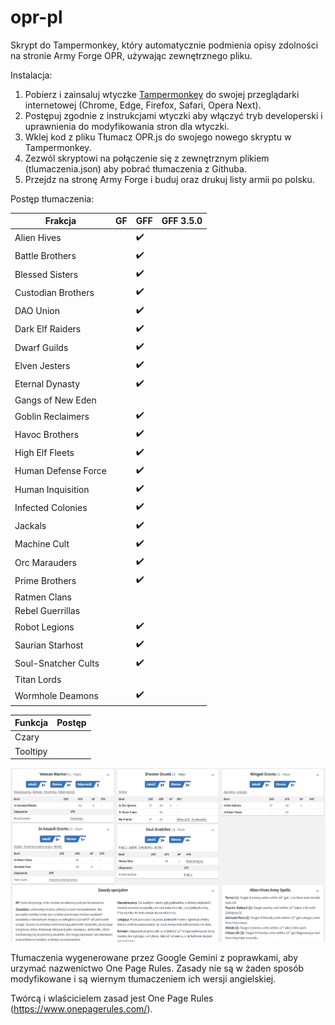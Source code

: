 # opr-pl
Skrypt do Tampermonkey, który automatycznie podmienia opisy zdolności na stronie Army Forge OPR, używając zewnętrznego pliku.

Instalacja:

1. Pobierz i zainsaluj wtyczke <a href="https://www.tampermonkey.net/">Tampermonkey</a> do swojej przeglądarki internetowej (Chrome, Edge, Firefox, Safari, Opera Next).
2. Postępuj zgodnie z instrukcjami wtyczki aby włączyć tryb developerski i uprawnienia do modyfikowania stron dla wtyczki.
3. Wklej kod z pliku Tłumacz OPR.js do swojego nowego skryptu w Tampermonkey.
4. Zezwól skryptowi na połączenie się z zewnętrznym plikiem (tlumaczenia.json) aby pobrać tłumaczenia z Githuba.
5. Przejdz na stronę Army Forge i buduj oraz drukuj listy armii po polsku.

Postęp tłumaczenia:

| Frakcja  | GF |  GFF  |  GFF 3.5.0  |
| ------------- | ------------- | ------------- | ------------- |
| Alien Hives |      |  ✔️  |      |
| Battle Brothers |      |  ✔️  |      |
| Blessed Sisters |      |  ✔️  |      |
| Custodian Brothers |      |  ✔️  |      |
| DAO Union |      |  ✔️  |      |
| Dark Elf Raiders |      |  ✔️  |      |
| Dwarf Guilds |      |  ✔️  |      |
| Elven Jesters |      |  ✔️  |      |
| Eternal Dynasty |      |  ✔️  |      |
| Gangs of New Eden |      |      |      |
| Goblin Reclaimers |      |  ✔️  |      |
| Havoc Brothers |      |  ✔️  |      |
| High Elf Fleets |      |  ✔️  |      |
| Human Defense Force |      |  ✔️  |      |
| Human Inquisition |      |  ✔️  |      |
| Infected Colonies |      |  ✔️  |      |
| Jackals |      |  ✔️  |      |
| Machine Cult |      |  ✔️  |      |
| Orc Marauders |      |  ✔️  |      |
| Prime Brothers |      |  ✔️  |      |
| Ratmen Clans |      |      |      |
| Rebel Guerrillas |      |      |      |
| Robot Legions |      |  ✔️  |      |
| Saurian Starhost |      |  ✔️  |      |
| Soul-Snatcher Cults |      |  ✔️  |      |
| Titan Lords |      |      |      |
| Wormhole Deamons  |      |  ✔️  |      |

| Funkcja |  Postęp  |
| ------------- | ------------- |
| Czary |     |
| Tooltipy |     |

![alt text](images/spolszczenie.png)

Tłumaczenia wygenerowane przez Google Gemini z poprawkami, aby urzymać nazwenictwo One Page Rules. Zasady nie są w żaden sposób modyfikowane i są wiernym tłumaczeniem ich wersji angielskiej.

Twórcą i wlaścicielem zasad jest One Page Rules (https://www.onepagerules.com/).

